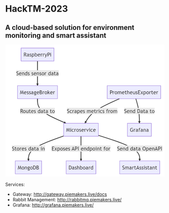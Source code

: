 # HackTM-2023
## A cloud-based solution for environment monitoring and smart assistant

![Diagram](./Ingester/diagram.png)

Services:

- Gateway: http://gateway.piemakers.live/docs
- Rabbit Management: http://rabbitmq.piemakers.live/
- Grafana: http://grafana.piemakers.live/
